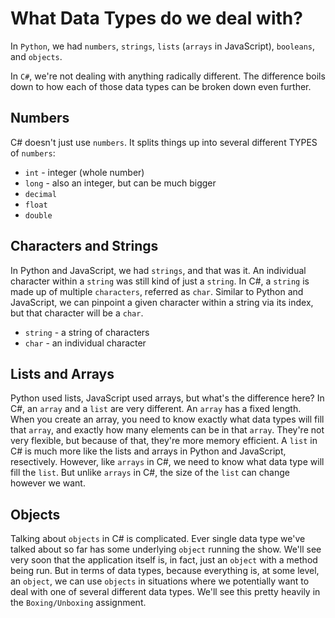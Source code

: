 # What Data Types do we deal with?

In `Python`, we had `numbers`, `strings`, `lists` (`arrays` in JavaScript), `booleans`, and `objects`. 

In `C#`, we're not dealing with anything radically different. The difference boils down to how each of those data types can be broken down even further.

## Numbers
C# doesn't just use `numbers`. It splits things up into several different TYPES of `numbers`:
- `int` - integer (whole number)
- `long` - also an integer, but can be much bigger
- `decimal`
- `float` 
- `double`

## Characters and Strings
In Python and JavaScript, we had `strings`, and that was it. An individual character within a `string` was still kind of just a `string`. In C#, a `string` is made up of multiple `characters`, referred as `char`. Similar to Python and JavaScript, we can pinpoint a given character within a string via its index, but that character will be a `char`. 
- `string` - a string of characters
- `char` - an individual character

## Lists and Arrays
Python used lists, JavaScript used arrays, but what's the difference here? In C#, an `array` and a `list` are very different. An `array` has a fixed length. When you create an array, you need to know exactly what data types will fill that `array`, and exactly how many elements can be in that `array`. They're not very flexible, but because of that, they're more memory efficient. A `list` in C# is much more like the lists and arrays in Python and JavaScript, resectively. However, like `arrays` in C#, we need to know what data type will fill the `list`. But unlike `arrays` in C#, the size of the `list` can change however we want. 

## Objects
Talking about `objects` in C# is complicated. Ever single data type we've talked about so far has some underlying `object` running the show. We'll see very soon that the application itself is, in fact, just an `object` with a method being run. But in terms of data types, because everything is, at some level, an `object`, we can use `objects` in situations where we potentially want to deal with one of several different data types. We'll see this pretty heavily in the `Boxing/Unboxing` assignment. 